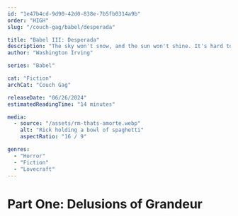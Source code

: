 ```yaml
---
id: "1e47b4cd-9d90-42d0-838e-7b5fb0314a9b"
order: "HIGH"
slug: "/couch-gag/babel/desperada"

title: "Babel III: Desperada"
description: "The sky won't snow, and the sun won't shine. It's hard to tell the night time from the day."
author: "Washington Irving"

series: "Babel"

cat: "Fiction"
archCat: "Couch Gag"

releaseDate: "06/26/2024"
estimatedReadingTime: "14 minutes"

media:
  - source: "/assets/rm-thats-amorte.webp"
    alt: "Rick holding a bowl of spaghetti"
    aspectRatio: "16 / 9"

genres:
  - "Horror"
  - "Fiction"
  - "Lovecraft"
---
```


# Part One: Delusions of Grandeur
